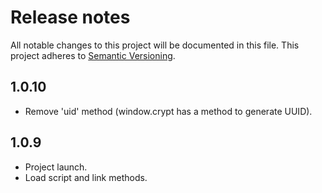 # Release notes
All notable changes to this project will be documented in this file.
This project adheres to [Semantic Versioning](http://semver.org/).

## 1.0.10
- Remove 'uid' method (window.crypt has a method to generate UUID).

## 1.0.9
- Project launch.
- Load script and link methods.
